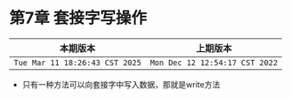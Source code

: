 # 第7章 套接字写操作

|本期版本| 上期版本
|:---:|:---:
`Tue Mar 11 18:26:43 CST 2025` | `Mon Dec 12 12:54:17 CST 2022`

* 只有一种方法可以向套接字中写入数据，那就是write方法